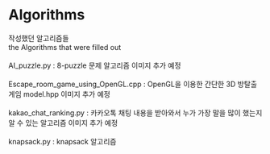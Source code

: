 # Algorithms
작성했던 알고리즘들
<br>
the Algorithms that were filled out
<br>
<br>
AI_puzzle.py : 8-puzzle 문제 알고리즘 
이미지 추가 예정
<br>
<br>
Escape_room_game_using_OpenGL.cpp : OpenGL을 이용한 간단한 3D 방탈출 게임
model.hpp
이미지 추가 예정
<br>
<br>
kakao_chat_ranking.py : 카카오톡 채팅 내용을 받아와서 누가 가장 말을 많이 했는지 알 수 있는 알고리즘
이미지 추가 예정
<br>
<br>
knapsack.py : knapsack 알고리즘
<br>
<br>
